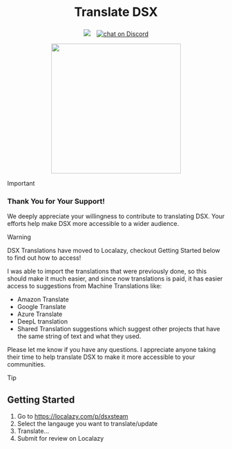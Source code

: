 <h1 align="center">Translate DSX</h1>
<h3 align="center"></h3>

<p align="center">
  <a href="https://localazy.com/p/dsxsteam" alt="langs">
        <img src="https://connect.localazy.com/status/dsxsteam?&style=for-the-badge&content=langs" /></a>⠀
  <a href="https://discord.gg/PUThpCFByn">
        <img src="https://img.shields.io/discord/836790685784211486?logo=discord&label=Discord&style=for-the-badge&color=228B22"
         alt="chat on Discord"></a>
</p>
<p align="center">
  <a href="https://store.steampowered.com/app/1812620/DSX/"><img src="https://github.com/Paliverse/DualSenseX/raw/main/imgs/AvailableOnSteam.png" width="300" height="auto" align="center"/></a>
</p>

> [!IMPORTANT]
>### Thank You for Your Support!
>We deeply appreciate your willingness to contribute to translating DSX. Your efforts help make DSX more accessible to a wider audience.

> [!WARNING]
> DSX Translations have moved to Localazy, checkout Getting Started below to find out how to access!
> 
> I was able to import the translations that were previously done, so this should make it much easier, and since now translations is paid, it has easier access to suggestions from Machine Translations like:
>- Amazon Translate
>- Google Translate
>- Azure Translate
>- DeepL translation
>- Shared Translation suggestions which suggest other projects that have the same string of text and what they used.
>
> Please let me know if you have any questions. I appreciate anyone taking their time to help translate DSX to make it more accessible to your communities.

> [!TIP]
>## Getting Started
>1. Go to <https://localazy.com/p/dsxsteam>
>2. Select the langauge you want to translate/update
>3. Translate...
>4. Submit for review on Localazy



